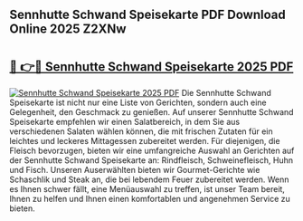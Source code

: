 ## Sennhutte Schwand Speisekarte PDF Download Online 2025 Z2XNw

# <h2><a href="http://gc5z43.nevu.top/?p=Sennhutte+Schwand+Speisekarte">🔗 👉🔴 Sennhutte Schwand Speisekarte 2025 PDF</a></h2>

[![Sennhutte Schwand Speisekarte 2025 PDF](https://i.imgur.com/dBaPXMq.png)](http://gc5z43.nevu.top/?p=Sennhutte+Schwand+Speisekarte)
Die Sennhutte Schwand Speisekarte ist nicht nur eine Liste von Gerichten, sondern auch eine Gelegenheit, den Geschmack zu genießen. Auf unserer Sennhutte Schwand Speisekarte empfehlen wir einen Salatbereich, in dem Sie aus verschiedenen Salaten wählen können, die mit frischen Zutaten für ein leichtes und leckeres Mittagessen zubereitet werden. Für diejenigen, die Fleisch bevorzugen, bieten wir eine umfangreiche Auswahl an Gerichten auf der Sennhutte Schwand Speisekarte an: Rindfleisch, Schweinefleisch, Huhn und Fisch. Unseren Auserwählten bieten wir Gourmet-Gerichte wie Schaschlik und Steak an, die bei lebendem Feuer zubereitet werden. Wenn es Ihnen schwer fällt, eine Menüauswahl zu treffen, ist unser Team bereit, Ihnen zu helfen und Ihnen einen komfortablen und angenehmen Service zu bieten.
